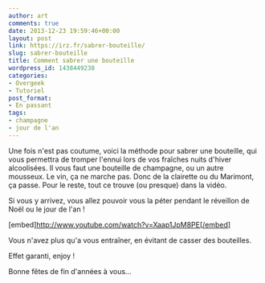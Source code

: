 ```yaml
---
author: art
comments: true
date: 2013-12-23 19:59:46+00:00
layout: post
link: https://irz.fr/sabrer-bouteille/
slug: sabrer-bouteille
title: Comment sabrer une bouteille
wordpress_id: 1438449238
categories:
- Overgeek
- Tutoriel
post_format:
- En passant
tags:
- champagne
- jour de l'an
---
```


Une fois n'est pas coutume, voici la méthode pour sabrer une bouteille, qui vous permettra de tromper l'ennui lors de vos fraîches nuits d'hiver alcoolisées. Il vous faut une bouteille de champagne, ou un autre mousseux. Le vin, ça ne marche pas. Donc de la clairette ou du Marimont, ça passe. Pour le reste, tout ce trouve (ou presque) dans la vidéo. 

Si vous y arrivez, vous allez pouvoir vous la péter pendant le réveillon de Noël ou le jour de l'an !

[embed]http://www.youtube.com/watch?v=Xaap1JpM8PE[/embed]

Vous n'avez plus qu'a vous entraîner, en évitant de casser des bouteilles.

Effet garanti, enjoy !

Bonne fêtes de fin d'années à vous...
